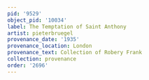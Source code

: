 ```yaml
---
pid: '9529'
object_pid: '10034'
label: The Temptation of Saint Anthony
artist: pieterbruegel
provenance_date: '1935'
provenance_location: London
provenance_text: Collection of Robery Frank
collection: provenance
order: '2696'
---
```

